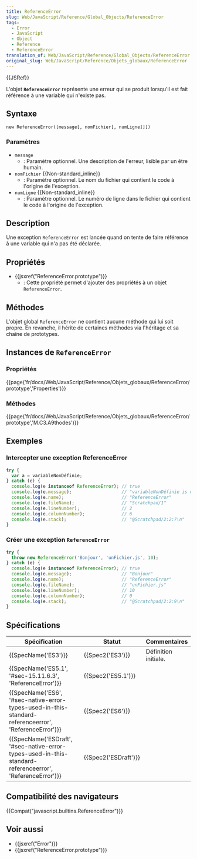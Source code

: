 ```yaml
---
title: ReferenceError
slug: Web/JavaScript/Reference/Global_Objects/ReferenceError
tags:
  - Error
  - JavaScript
  - Object
  - Reference
  - ReferenceError
translation_of: Web/JavaScript/Reference/Global_Objects/ReferenceError
original_slug: Web/JavaScript/Reference/Objets_globaux/ReferenceError
---
```

{{JSRef}}

L'objet **`ReferenceError`** représente une erreur qui se produit lorsqu'il est fait référence à une variable qui n'existe pas.

## Syntaxe

    new ReferenceError([message[, nomFichier[, numLigne]]])

### Paramètres

- `message`
  - : Paramètre optionnel. Une description de l'erreur, lisible par un être humain.
- `nomFichier` {{Non-standard_inline}}
  - : Paramètre optionnel. Le nom du fichier qui contient le code à l'origine de l'exception.
- `numLigne` {{Non-standard_inline}}
  - : Paramètre optionnel. Le numéro de ligne dans le fichier qui contient le code à l'origine de l'exception.

## Description

Une exception `ReferenceError` est lancée quand on tente de faire référence à une variable qui n'a pas été déclarée.

## Propriétés

- {{jsxref("ReferenceError.prototype")}}
  - : Cette propriété permet d'ajouter des propriétés à un objet `ReferenceError`.

## Méthodes

L'objet global `ReferenceError` ne contient aucune méthode qui lui soit propre. En revanche, il hérite de certaines méthodes via l'héritage et sa chaîne de prototypes.

## Instances de `ReferenceError`

### Propriétés

{{page('fr/docs/Web/JavaScript/Reference/Objets_globaux/ReferenceError/prototype','Properties')}}

### Méthodes

{{page('fr/docs/Web/JavaScript/Reference/Objets_globaux/ReferenceError/prototype','M.C3.A9thodes')}}

## Exemples

### Intercepter une exception ReferenceError

```js
try {
  var a = variableNonDéfinie;
} catch (e) {
  console.log(e instanceof ReferenceError); // true
  console.log(e.message);                   // "variableNonDéfinie is not defined"
  console.log(e.name);                      // "ReferenceError"
  console.log(e.fileName);                  // "Scratchpad/1"
  console.log(e.lineNumber);                // 2
  console.log(e.columnNumber);              // 6
  console.log(e.stack);                     // "@Scratchpad/2:2:7\n"
}
```

### Créer une exception `ReferenceError`

```js
try {
  throw new ReferenceError('Bonjour', 'unFichier.js', 10);
} catch (e) {
  console.log(e instanceof ReferenceError); // true
  console.log(e.message);                   // "Bonjour"
  console.log(e.name);                      // "ReferenceError"
  console.log(e.fileName);                  // "unFichier.js"
  console.log(e.lineNumber);                // 10
  console.log(e.columnNumber);              // 0
  console.log(e.stack);                     // "@Scratchpad/2:2:9\n"
}
```

## Spécifications

| Spécification                                                                                                                                | Statut                       | Commentaires         |
| -------------------------------------------------------------------------------------------------------------------------------------------- | ---------------------------- | -------------------- |
| {{SpecName('ES3')}}                                                                                                                     | {{Spec2('ES3')}}         | Définition initiale. |
| {{SpecName('ES5.1', '#sec-15.11.6.3', 'ReferenceError')}}                                                                 | {{Spec2('ES5.1')}}     |                      |
| {{SpecName('ES6', '#sec-native-error-types-used-in-this-standard-referenceerror', 'ReferenceError')}}     | {{Spec2('ES6')}}         |                      |
| {{SpecName('ESDraft', '#sec-native-error-types-used-in-this-standard-referenceerror', 'ReferenceError')}} | {{Spec2('ESDraft')}} |                      |

## Compatibilité des navigateurs

{{Compat("javascript.builtins.ReferenceError")}}

## Voir aussi

- {{jsxref("Error")}}
- {{jsxref("ReferenceError.prototype")}}
